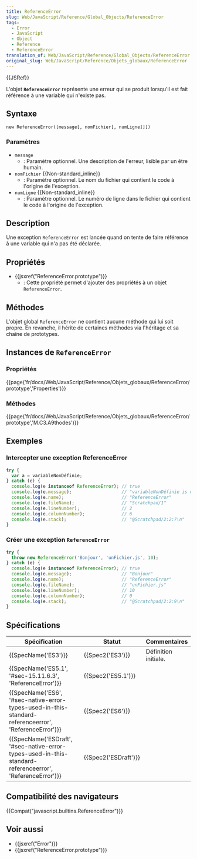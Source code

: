 ```yaml
---
title: ReferenceError
slug: Web/JavaScript/Reference/Global_Objects/ReferenceError
tags:
  - Error
  - JavaScript
  - Object
  - Reference
  - ReferenceError
translation_of: Web/JavaScript/Reference/Global_Objects/ReferenceError
original_slug: Web/JavaScript/Reference/Objets_globaux/ReferenceError
---
```

{{JSRef}}

L'objet **`ReferenceError`** représente une erreur qui se produit lorsqu'il est fait référence à une variable qui n'existe pas.

## Syntaxe

    new ReferenceError([message[, nomFichier[, numLigne]]])

### Paramètres

- `message`
  - : Paramètre optionnel. Une description de l'erreur, lisible par un être humain.
- `nomFichier` {{Non-standard_inline}}
  - : Paramètre optionnel. Le nom du fichier qui contient le code à l'origine de l'exception.
- `numLigne` {{Non-standard_inline}}
  - : Paramètre optionnel. Le numéro de ligne dans le fichier qui contient le code à l'origine de l'exception.

## Description

Une exception `ReferenceError` est lancée quand on tente de faire référence à une variable qui n'a pas été déclarée.

## Propriétés

- {{jsxref("ReferenceError.prototype")}}
  - : Cette propriété permet d'ajouter des propriétés à un objet `ReferenceError`.

## Méthodes

L'objet global `ReferenceError` ne contient aucune méthode qui lui soit propre. En revanche, il hérite de certaines méthodes via l'héritage et sa chaîne de prototypes.

## Instances de `ReferenceError`

### Propriétés

{{page('fr/docs/Web/JavaScript/Reference/Objets_globaux/ReferenceError/prototype','Properties')}}

### Méthodes

{{page('fr/docs/Web/JavaScript/Reference/Objets_globaux/ReferenceError/prototype','M.C3.A9thodes')}}

## Exemples

### Intercepter une exception ReferenceError

```js
try {
  var a = variableNonDéfinie;
} catch (e) {
  console.log(e instanceof ReferenceError); // true
  console.log(e.message);                   // "variableNonDéfinie is not defined"
  console.log(e.name);                      // "ReferenceError"
  console.log(e.fileName);                  // "Scratchpad/1"
  console.log(e.lineNumber);                // 2
  console.log(e.columnNumber);              // 6
  console.log(e.stack);                     // "@Scratchpad/2:2:7\n"
}
```

### Créer une exception `ReferenceError`

```js
try {
  throw new ReferenceError('Bonjour', 'unFichier.js', 10);
} catch (e) {
  console.log(e instanceof ReferenceError); // true
  console.log(e.message);                   // "Bonjour"
  console.log(e.name);                      // "ReferenceError"
  console.log(e.fileName);                  // "unFichier.js"
  console.log(e.lineNumber);                // 10
  console.log(e.columnNumber);              // 0
  console.log(e.stack);                     // "@Scratchpad/2:2:9\n"
}
```

## Spécifications

| Spécification                                                                                                                                | Statut                       | Commentaires         |
| -------------------------------------------------------------------------------------------------------------------------------------------- | ---------------------------- | -------------------- |
| {{SpecName('ES3')}}                                                                                                                     | {{Spec2('ES3')}}         | Définition initiale. |
| {{SpecName('ES5.1', '#sec-15.11.6.3', 'ReferenceError')}}                                                                 | {{Spec2('ES5.1')}}     |                      |
| {{SpecName('ES6', '#sec-native-error-types-used-in-this-standard-referenceerror', 'ReferenceError')}}     | {{Spec2('ES6')}}         |                      |
| {{SpecName('ESDraft', '#sec-native-error-types-used-in-this-standard-referenceerror', 'ReferenceError')}} | {{Spec2('ESDraft')}} |                      |

## Compatibilité des navigateurs

{{Compat("javascript.builtins.ReferenceError")}}

## Voir aussi

- {{jsxref("Error")}}
- {{jsxref("ReferenceError.prototype")}}
